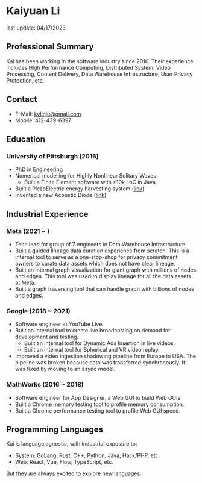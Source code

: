 # Kaiyuan Li

last update: 04/17/2023

## Professional Summary

Kai has been working in the software industry since 2016. Their experience includes High Performance Computing, Distributed System, Video Processing, Content Delivery, Data Warehouse Infrastructure, User Privacy Protection, etc.

## Contact

* E-Mail: kylinju@gmail.com
* Mobile: 412-439-6397

## Education

### University of Pittsburgh (2016)

* PhD in Engineering
* Numerical modelling for Highly Nonlinear Solitary Waves
  * Built a Finite Element software with >10k LoC in Java.
* Built a PiezoElectric energy harvesting system ([link](https://aip.scitation.org/doi/abs/10.1063/1.4921856))
* Invented a new Acoustic Diode ([link](https://www.sciencedirect.com/science/article/abs/pii/S0022460X15009293))

## Industrial Experience

### Meta (2021 ~ )

* Tech lead for group of 7 engineers in Data Warehouse Infrastructure.
* Built a guided lineage data curation experience from scratch. This is a internal tool to serve as a one-stop-shop for privacy commitment owners to curate data assets which does not have clear lineage.
* Built an internal graph visualization for giant graph with millions of nodes and edges. This tool was used to display lineage for all the data assets at Meta.
* Built a graph traversing tool that can handle graph with billions of nodes and edges.

### Google (2018 ~ 2021)

* Software engineer at YouTube Live.
* Built an internal tool to create live broadcasting on demand for development and testing.
  * Built an internal tool for Dynamic Ads Insertion in live videos.
  * Built an internal tool for Spherical and VR video replay.
* Improved a video ingestion shadowing pipeline from Europe to USA. The pipeline was broken because data was transferred synchronously. It was fixed by moving to an async model.

### MathWorks (2016 ~ 2018)

* Software engineer for App Designer, a Web GUI to build Web GUIs.
* Built a Chrome memory testing tool to profile memory consumption.
* Built a Chrome performance testing tool to profile Web GUI speed.

## Programming Languages

Kai is language agnostic, with industrial exposure to:
* System: GoLang, Rust, C++, Python, Java, Hack/PHP, etc.
* Web: React, Vue, Flow, TypeScript, etc.

But they are always excited to explore new languages.

